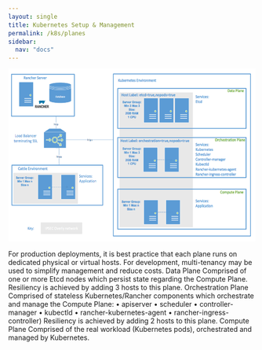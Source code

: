 ```yaml
---
layout: single
title: Kubernetes Setup & Management
permalink: /k8s/planes
sidebar:
  nav: "docs"
---
```


<p><img src="../media/image013.png" width="624" height="351" /></p>

For production deployments, it is best practice that each plane runs on dedicated physical or virtual hosts. For development, multi-tenancy may be used to simplify management and reduce costs.
Data Plane
Comprised of one or more Etcd nodes which persist state regarding the Compute Plane. Resiliency is achieved by adding 3 hosts to this plane.
Orchestration Plane
Comprised of stateless Kubernetes/Rancher components which orchestrate and manage the Compute Plane:
•	apiserver
•	scheduler
•	controller-manager
•	kubectld
•	rancher-kubernetes-agent
•	rancher-ingress-controller) Resiliency is achieved by adding 2 hosts to this plane.
Compute Plane
Comprised of the real workload (Kubernetes pods), orchestrated and managed by Kubernetes.

